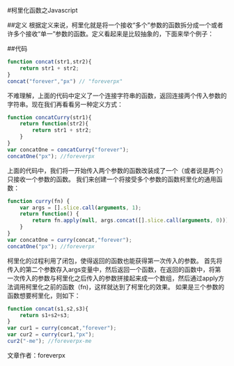 #柯里化函数之Javascript

##定义
根据定义来说，柯里化就是将一个接收“多个”参数的函数拆分成一个或者许多个接收“单一”参数的函数。定义看起来是比较抽象的，下面来举个例子：

##代码
```js
function concat(str1,str2){
	return str1 + str2;
}
concat("forever","px") // "foreverpx"
```

不难理解，上面的代码中定义了一个连接字符串的函数，返回连接两个传入参数的字符串。现在我们再看看另一种定义方式：
```js
function concatCurry(str1){
	return function(str2){
		return str1 + str2;		
	}
}
var concatOne = concatCurry("forever");
concatOne("px"); //foreverpx
```
上面的代码中，我们将一开始传入两个参数的函数改装成了一个（或者说是两个）只接收一个参数的函数。
我们来创建一个将接受多个参数的函数柯里化的通用函数：
```js
function curry(fn) {
    var args = [].slice.call(arguments, 1);
    return function() {
        return fn.apply(null, args.concat([].slice.call(arguments, 0)));
    }
}
var concatOne = curry(concat,"forever");
concatOne("px"); //foreverpx
```

柯里化的过程利用了闭包，使得返回的函数也能获得第一次传入的参数。
首先将传入的第二个参数存入args变量中，然后返回一个函数，在返回的函数中，将第一次传入的参数与柯里化之后传入的参数拼接起来成一个数组，然后通过apply方法调用柯里化之前的函数（fn)，这样就达到了柯里化的效果。
如果是三个参数的函数想要柯里化，则如下：
```js
function concat(s1,s2,s3){
	return s1+s2+s3;
}
var cur1 = curry(concat,"forever");
var cur2 = curry(cur1,"px");
cur2("-me"); //foreverpx-me
```

文章作者：foreverpx